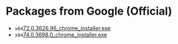 # Packages from Google (Official)
* `x64`[72.0.3626.96_chrome_installer.exe](sxjJrPjAFDsWhliH)
* `x64`[74.0.3698.0_chrome_installer.exe](VkC7KtlqvTLjo93T)
